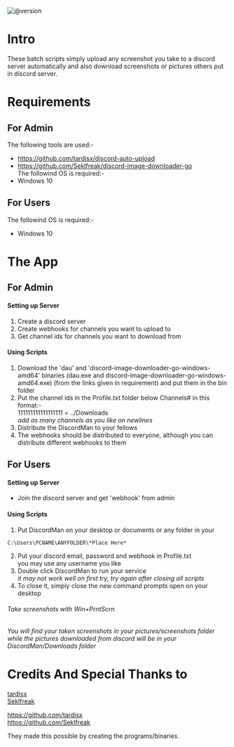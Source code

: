 ![@version](https://img.shields.io/badge/Platform-Discord-blue/?style=flat&logo=discord&color=blue)


# Intro
These batch scripts simply upload any screenshot you take to a discord server automatically and also download screenshots or pictures others put in discord server.


# Requirements
## For Admin
The following tools are used:-
- https://github.com/tardisx/discord-auto-upload
- https://github.com/Seklfreak/discord-image-downloader-go  
The followind OS is required:-
- Windows 10
## For Users
The followind OS is required:-
- Windows 10


# The App
## For Admin
#### Setting up Server
1. Create a discord server
2. Create webhooks for channels you want to upload to
3. Get channel ids for channels you want to download from
#### Using Scripts
1. Download the 'dau' and 'discord-image-downloader-go-windows-amd64' binaries (dau.exe and discord-image-downloader-go-windows-amd64.exe) (from the links given in requirement) and put them in the bin folder
2. Put the channel ids in the Profile.txt folder below Channels# in this format:-  
111111111111111111 = ../Downloads  
_add as many channels as you like on newlines_
3. Distribute the DiscordMan to your fellows
4. The webhooks should be distributed to everyone, although you can distribute different webhooks to them


## For Users
#### Setting up Server
- Join the discord server and get 'webhook' from admin
#### Using Scripts
1. Put DiscordMan on your desktop or documents or any folder in your 
~~~
C:\Users\PCNAME\ANYFOLDER\*Place Here*
~~~
2. Put your discord email, password and webhook in Profile.txt  
you may use any username you like
3. Double click DiscordMan to run your service  
_it may not work well on first try, try again after closing all scripts_
4. To close it, simply close the new command prompts open on your desktop


###### Take screenshots with Win+PrntScrn
###### You will find your taken screenshots in your pictures/screenshots folder while the pictures downloaded from discord will be in your DiscordMan/Downloads folder


# Credits And Special Thanks to
[tardisx](https://github.com/tardisx)  
[Seklfreak](https://github.com/Seklfreak)  
  
https://github.com/tardisx  
https://github.com/Seklfreak

They made this possible by creating the programs/binaries.
